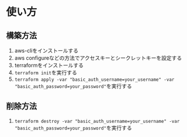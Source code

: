 # 使い方
## 構築方法
1. aws-cliをインストールする
2. aws configureなどの方法でアクセスキーとシークレットキーを設定する
3. terraformをインストールする
4. `terraform init`を実行する
5. `terraform apply -var "basic_auth_username=your_username" -var "basic_auth_password=your_password"`を実行する

## 削除方法
1. `terraform destroy -var "basic_auth_username=your_username" -var "basic_auth_password=your_password"`を実行する
